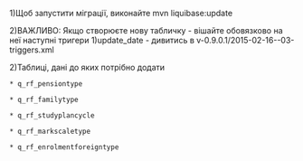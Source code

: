 1)Щоб запустити міграції, виконайте
	mvn liquibase:update

2)ВАЖЛИВО:
	Якщо створюєте нову табличку - вішайте обовязково на неї наступні тригери
	1)update_date - дивитись в v-0.9.0.1/2015-02-16--03-triggers.xml

2)Таблиці, дані до яких потрібно додати
	
	* q_rf_pensiontype
	
	* q_rf_familytype
	
	* q_rf_studyplancycle
	
	* q_rf_markscaletype
	
	* q_rf_enrolmentforeigntype